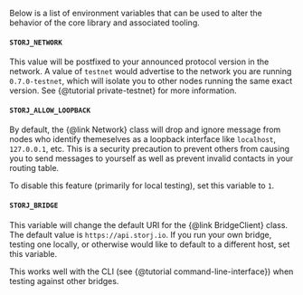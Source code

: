 Below is a list of environment variables that can be used to alter the
behavior of the core library and associated tooling.

#### `STORJ_NETWORK`

This value will be postfixed to your announced protocol version in the network.
A value of `testnet` would advertise to the network you are running
`0.7.0-testnet`, which will isolate you to other nodes running the same exact
version. See {@tutorial private-testnet} for more information.

#### `STORJ_ALLOW_LOOPBACK`

By default, the {@link Network} class will drop and ignore message from nodes
who identify themeselves as a loopback interface like `localhost`, `127.0.0.1`,
etc. This is a security precaution to prevent others from causing you to send
messages to yourself as well as prevent invalid contacts in your routing table.

To disable this feature (primarily for local testing), set this variable to `1`.

#### `STORJ_BRIDGE`

This variable will change the default URI for the {@link BridgeClient} class.
The default value is `https://api.storj.io`. If you run your own bridge,
testing one locally, or otherwise would like to default to a different host,
set this variable.

This works well with the CLI (see {@tutorial command-line-interface}) when
testing against other bridges.
